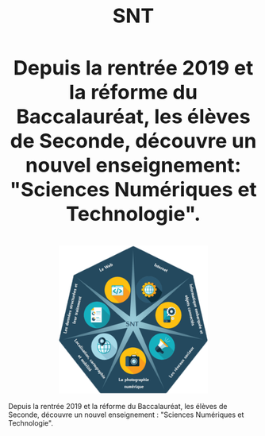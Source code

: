 <h1 align="center" style="font-size:40px"> SNT </h1> 
<h3 align="center" style="font-size:40px"> Depuis la rentrée 2019 et la réforme du Baccalauréat, les élèves de Seconde, découvre un nouvel enseignement: "Sciences Numériques et Technologie". </h3> 
<p align="center"> 
<img src="https://github.com/AlgoMaths/SNT/blob/main/SNT_logo.png" alt="SNT" width="300"> 
</p>

Depuis la rentrée 2019 et la réforme du Baccalauréat, les élèves de Seconde, découvre un nouvel enseignement : "Sciences Numériques et Technologie".


